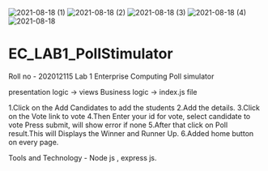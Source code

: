 ![2021-08-18 (1)](https://user-images.githubusercontent.com/48505584/129936472-ba5edc16-2e76-454f-a45d-d23074819eb1.png)
![2021-08-18 (2)](https://user-images.githubusercontent.com/48505584/129936487-30b66dda-2825-43b9-a395-f826125e6b97.png)
![2021-08-18 (3)](https://user-images.githubusercontent.com/48505584/129936497-a7f9a3c0-5037-4900-a1f6-56d2e5f7e764.png)
![2021-08-18 (4)](https://user-images.githubusercontent.com/48505584/129936505-121f467e-b460-4de4-8d18-3dc732d3760a.png)
![2021-08-18](https://user-images.githubusercontent.com/48505584/129936512-0de0a006-53c9-44ea-9893-85de4f1e279d.png)
# EC_LAB1_PollStimulator
Roll no - 202012115
Lab 1 Enterprise Computing Poll simulator

presentation logic -> views
Business logic -> index.js file

1.Click on the Add Candidates to add the students
2.Add the details. 
3.Click on the Vote link to vote 
4.Then Enter your id for vote, select candidate to vote Press submit, will show error if none 
5.After that click on Poll result.This will Displays the Winner and Runner Up. 
6.Added home button on every page.

Tools and Technology - Node js , express js.

